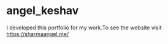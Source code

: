 # angel_keshav
I developed this portfolio for my work.To see the website visit https://sharmaangel.me/

